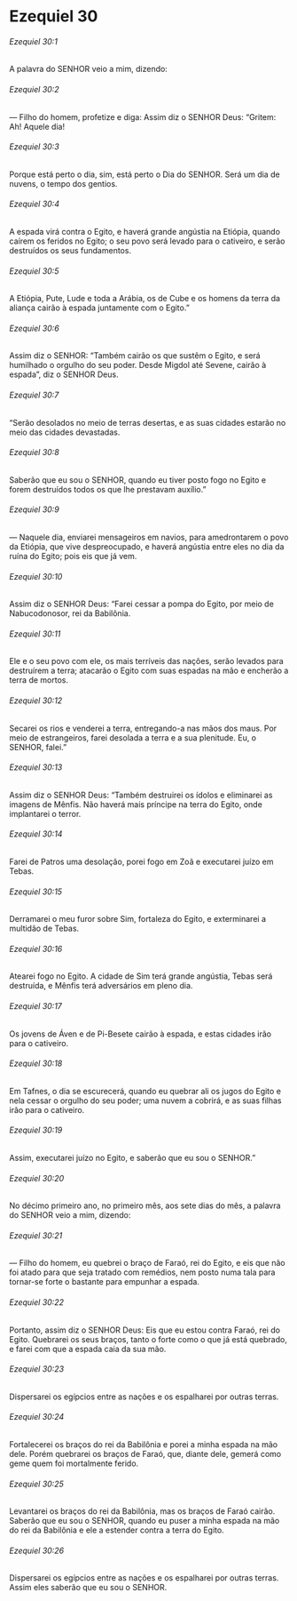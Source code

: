 # Ezequiel 30

###### Ezequiel 30:1

A palavra do SENHOR veio a mim, dizendo:

###### Ezequiel 30:2

— Filho do homem, profetize e diga: Assim diz o SENHOR Deus: “Gritem: Ah! Aquele dia!

###### Ezequiel 30:3

Porque está perto o dia, sim, está perto o Dia do SENHOR. Será um dia de nuvens, o tempo dos gentios.

###### Ezequiel 30:4

A espada virá contra o Egito, e haverá grande angústia na Etiópia, quando caírem os feridos no Egito; o seu povo será levado para o cativeiro, e serão destruídos os seus fundamentos.

###### Ezequiel 30:5

A Etiópia, Pute, Lude e toda a Arábia, os de Cube e os homens da terra da aliança cairão à espada juntamente com o Egito.”

###### Ezequiel 30:6

Assim diz o SENHOR: “Também cairão os que sustêm o Egito, e será humilhado o orgulho do seu poder. Desde Migdol até Sevene, cairão à espada”, diz o SENHOR Deus.

###### Ezequiel 30:7

“Serão desolados no meio de terras desertas, e as suas cidades estarão no meio das cidades devastadas.

###### Ezequiel 30:8

Saberão que eu sou o SENHOR, quando eu tiver posto fogo no Egito e forem destruídos todos os que lhe prestavam auxílio.”

###### Ezequiel 30:9

— Naquele dia, enviarei mensageiros em navios, para amedrontarem o povo da Etiópia, que vive despreocupado, e haverá angústia entre eles no dia da ruína do Egito; pois eis que já vem.

###### Ezequiel 30:10

Assim diz o SENHOR Deus: “Farei cessar a pompa do Egito, por meio de Nabucodonosor, rei da Babilônia.

###### Ezequiel 30:11

Ele e o seu povo com ele, os mais terríveis das nações, serão levados para destruírem a terra; atacarão o Egito com suas espadas na mão e encherão a terra de mortos.

###### Ezequiel 30:12

Secarei os rios e venderei a terra, entregando-a nas mãos dos maus. Por meio de estrangeiros, farei desolada a terra e a sua plenitude. Eu, o SENHOR, falei.”

###### Ezequiel 30:13

Assim diz o SENHOR Deus: “Também destruirei os ídolos e eliminarei as imagens de Mênfis. Não haverá mais príncipe na terra do Egito, onde implantarei o terror.

###### Ezequiel 30:14

Farei de Patros uma desolação, porei fogo em Zoã e executarei juízo em Tebas.

###### Ezequiel 30:15

Derramarei o meu furor sobre Sim, fortaleza do Egito, e exterminarei a multidão de Tebas.

###### Ezequiel 30:16

Atearei fogo no Egito. A cidade de Sim terá grande angústia, Tebas será destruída, e Mênfis terá adversários em pleno dia.

###### Ezequiel 30:17

Os jovens de Áven e de Pi-Besete cairão à espada, e estas cidades irão para o cativeiro.

###### Ezequiel 30:18

Em Tafnes, o dia se escurecerá, quando eu quebrar ali os jugos do Egito e nela cessar o orgulho do seu poder; uma nuvem a cobrirá, e as suas filhas irão para o cativeiro.

###### Ezequiel 30:19

Assim, executarei juízo no Egito, e saberão que eu sou o SENHOR.”

###### Ezequiel 30:20

No décimo primeiro ano, no primeiro mês, aos sete dias do mês, a palavra do SENHOR veio a mim, dizendo:

###### Ezequiel 30:21

— Filho do homem, eu quebrei o braço de Faraó, rei do Egito, e eis que não foi atado para que seja tratado com remédios, nem posto numa tala para tornar-se forte o bastante para empunhar a espada.

###### Ezequiel 30:22

Portanto, assim diz o SENHOR Deus: Eis que eu estou contra Faraó, rei do Egito. Quebrarei os seus braços, tanto o forte como o que já está quebrado, e farei com que a espada caia da sua mão.

###### Ezequiel 30:23

Dispersarei os egípcios entre as nações e os espalharei por outras terras.

###### Ezequiel 30:24

Fortalecerei os braços do rei da Babilônia e porei a minha espada na mão dele. Porém quebrarei os braços de Faraó, que, diante dele, gemerá como geme quem foi mortalmente ferido.

###### Ezequiel 30:25

Levantarei os braços do rei da Babilônia, mas os braços de Faraó cairão. Saberão que eu sou o SENHOR, quando eu puser a minha espada na mão do rei da Babilônia e ele a estender contra a terra do Egito.

###### Ezequiel 30:26

Dispersarei os egípcios entre as nações e os espalharei por outras terras. Assim eles saberão que eu sou o SENHOR.

